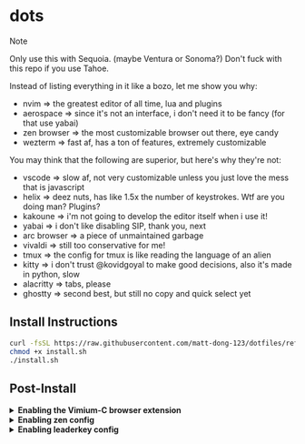# dots

> [!note]
> Only use this with Sequoia. (maybe Ventura or Sonoma?)
> Don't fuck with this repo if you use Tahoe.

Instead of listing everything in it like a bozo, let me show you why:
- nvim => the greatest editor of all time, lua and plugins
- aerospace => since it's not an interface, i don't need it to be fancy (for that use yabai)
- zen browser => the most customizable browser out there, eye candy
- wezterm => fast af, has a ton of features, extremely customizable

You may think that the following are superior, but here's why they're not:
- vscode => slow af, not very customizable unless you just love the mess that is javascript
- helix => deez nuts, has like 1.5x the number of keystrokes. Wtf are you doing man? Plugins?
- kakoune => i'm not going to develop the editor itself when i use it!
- yabai => i don't like disabling SIP, thank you, next
- arc browser => a piece of unmaintained garbage
- vivaldi => still too conservative for me!
- tmux => the config for tmux is like reading the language of an alien
- kitty => i don't trust @kovidgoyal to make good decisions, also it's made in python, slow
- alacritty => tabs, please
- ghostty => second best, but still no copy and quick select yet

## Install Instructions
```sh
curl -fsSL https://raw.githubusercontent.com/matt-dong-123/dotfiles/refs/heads/main/install.sh
chmod +x install.sh
./install.sh
```

## Post-Install

<details><summary><b>Enabling the Vimium-C browser extension</b></summary>

1. Install the [vimium-c](https://addons.mozilla.org/en-US/firefox/addon/vimium-c/) browser extension
2. In the preferences for the extension, click "Import Settings"
3. Choose the file from the path "~/.config/vimium-c/config.json"

</details>

<details><summary><b>Enabling zen config</b></summary>

1. Go to about:profiles in the URL bar, and copy the "Root Directory" path of the profile you want to use
2. Paste the ~/.config/zen directory into the profile directory/chrome.
3. Go to settings, click "Import mods", and choose the file from the path "~/.config/zen/sine-mods-export.json"
4. Download and run the sine setup binary with the instructions from [here](https://github.com/CosmoCreeper/Sine?tab=readme-ov-file#steps-for-automatic-installation)
5. Install these plugins (optional):
    - Brave Search
    - Dark Reader
    - DeArrow
    - Return YouTube Dislike
    - Sponsorblock
    - uBlock Origin

</details>

<details><summary><b>Enabling leaderkey config</b></summary>

1. Go to the LeaderKey settings and go to the "Advanced" tab
2. Set the config directory to your ~/.config/leaderkey directory
3. Go back to "General" and set the shortcut to be "f13" by tapping the right command key

</details>
